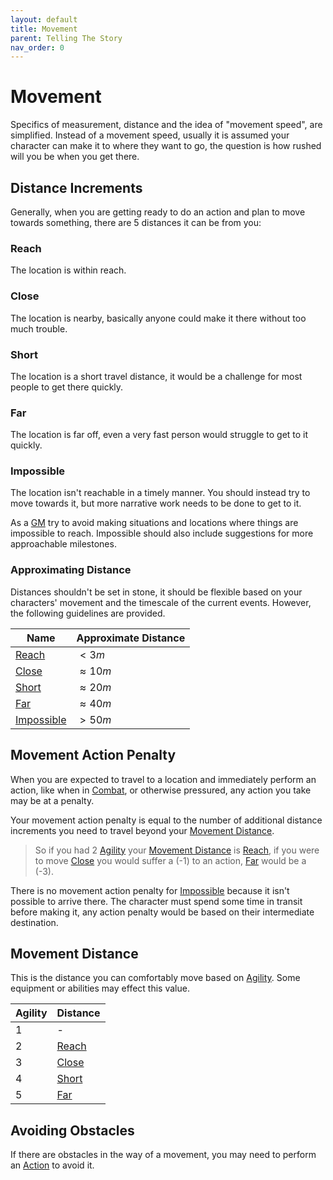 ```yaml
---
layout: default
title: Movement
parent: Telling The Story
nav_order: 0
---
```

# Movement
Specifics of measurement, distance and the idea of "movement speed", are simplified. Instead of a movement speed, usually it is assumed your character can make it to where they want to go, the question is how rushed will you be when you get there.

## Distance Increments
Generally, when you are getting ready to do an action and plan to move towards something, there are 5 distances it can be from you:

### Reach
The location is within reach.

### Close
The location is nearby, basically anyone could make it there without too much trouble.

### Short
The location is a short travel distance, it would be a challenge for most people to get there quickly. 

### Far
The location is far off, even a very fast person would struggle to get to it quickly.

### Impossible
The location isn't reachable in a timely manner. You should instead try to move towards it, but more narrative work needs to be done to get to it. 

As a [GM](How-To-Play#GM) try to avoid making situations and locations where things are impossible to reach. Impossible should also include suggestions for more approachable milestones.

### Approximating Distance
Distances shouldn't be set in stone, it should be flexible based on your characters' movement and the timescale of the current events. However, the following guidelines are provided.

| Name       | Approximate Distance |
| ---------- | -------------------- |
| [Reach](#Reach)      | $< 3m$               |
| [Close](#Close)      | $\approx 10m$        |
| [Short](#Short)      | $\approx 20m$        |
| [Far](#Far)        | $\approx 40m$        |
| [Impossible](#Impossible) | $> 50m$              |

## Movement Action Penalty
When you are expected to travel to a location and immediately perform an action, like when in [Combat](Combat), or otherwise pressured, any action you take may be at a penalty.

Your movement action penalty is equal to the number of additional distance increments you need to travel beyond your [Movement Distance](#Movement%20Distance).

> So if you had 2 [Agility](Agility) your [Movement Distance](#Movement%20Distance) is [Reach](#Reach), if you were to move [Close](#Close) you would suffer a (-1) to an action, [Far](#Far) would be a (-3).

There is no movement action penalty for [Impossible](#Impossible) because it isn't possible to arrive there. The character must spend some time in transit before making it, any action penalty would be based on their intermediate destination.

## Movement Distance
This is the distance you can comfortably move based on [Agility](Agility). Some equipment or abilities may effect this value.

| Agility | Distance                |
| ------- | ----------------------- |
| 1       | -                       |
| 2       | [Reach](Movement#Reach) |
| 3       | [Close](Movement#Close) |
| 4       | [Short](Movement#Short) |
| 5       | [Far](Movement#Far)     |
## Avoiding Obstacles
If there are obstacles in the way of a movement, you may need to perform an [Action](Terminology#Action) to avoid it.